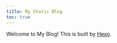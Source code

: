 ```yaml
---
title: My Static Blog
toc: true
---
```

Welcome to My Blog! This is built by [Hexo](https://hexo.io/).